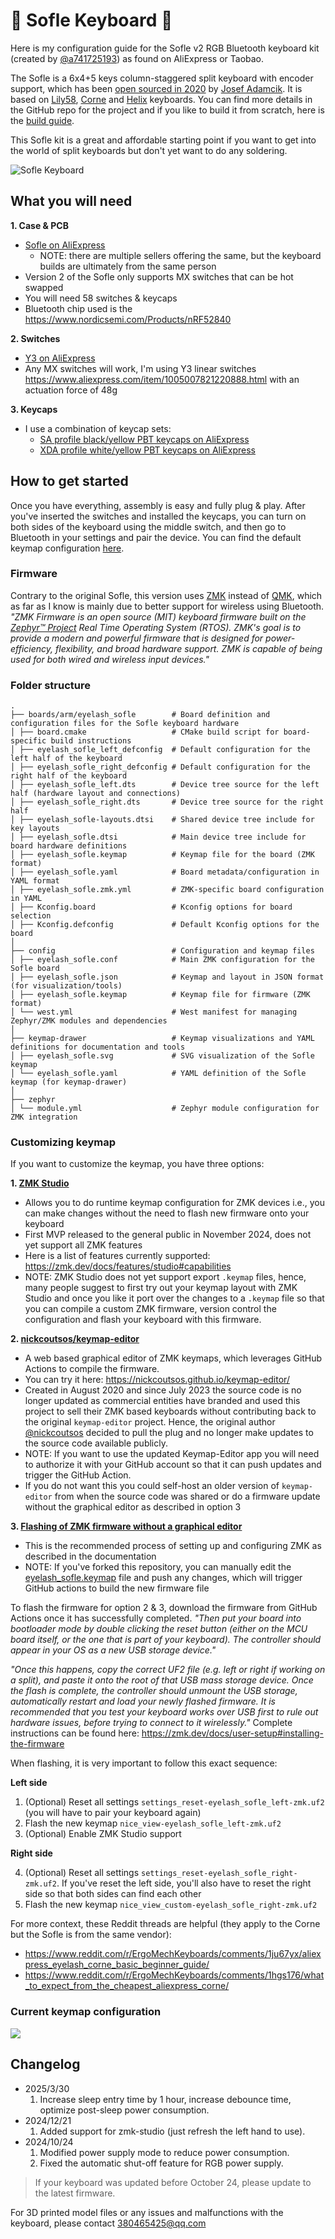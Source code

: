 # 👾 Sofle Keyboard 👾

Here is my configuration guide for the Sofle v2 RGB Bluetooth keyboard kit (created by [@a741725193](https://github.com/a741725193/zmk-sofle)) as found on AliExpress or Taobao.

The Sofle is a 6x4+5 keys column-staggered split keyboard with encoder support, which has been [open sourced in 2020](https://josef-adamcik.cz/electronics/let-me-introduce-you-sofle-keyboard-split-keyboard-based-on-lily58.html) by [Josef Adamcik](https://josef-adamcik.cz/). It is based on [Lily58](https://github.com/kata0510/Lily58), [Corne](https://github.com/foostan/crkbd) and [Helix](https://github.com/MakotoKurauchi/helix) keyboards. You can find more details in the GitHub repo for the project and if you like to build it from scratch, here is the [build guide](https://josefadamcik.github.io/SofleKeyboard/build_guide.html).

This Sofle kit is a great and affordable starting point if you want to get into the world of split keyboards but don't yet want to do any soldering.

![Sofle Keyboard](./keyboard.jpg)

## What you will need

**1. Case & PCB**

- [Sofle on AliExpress](https://s.click.aliexpress.com/e/_ooUVBk5)
  - NOTE: there are multiple sellers offering the same, but the keyboard builds are ultimately from the same person
- Version 2 of the Sofle only supports MX switches that can be hot swapped
- You will need 58 switches & keycaps
- Bluetooth chip used is the https://www.nordicsemi.com/Products/nRF52840

**2. Switches**

- [Y3 on AliExpress](https://s.click.aliexpress.com/e/_okfiSdT)
- Any MX switches will work, I'm using Y3 linear switches https://www.aliexpress.com/item/1005007821220888.html with an actuation force of 48g

**3. Keycaps**

- I use a combination of keycap sets:
  - [SA profile black/yellow PBT keycaps on AliExpress](https://s.click.aliexpress.com/e/_onvZN6v)
  - [XDA profile white/yellow PBT keycaps on AliExpress](https://s.click.aliexpress.com/e/_oovVSRn)

## How to get started

Once you have everything, assembly is easy and fully plug & play. After you've inserted the switches and installed the keycaps, you can turn on both sides of the keyboard using the middle switch, and then go to Bluetooth in your settings and pair the device. You can find the default keymap configuration [here](https://github.com/a741725193/zmk-sofle).

### Firmware

Contrary to the original Sofle, this version uses [ZMK](https://zmk.dev) instead of [QMK](https://qmk.fm), which as far as I know is mainly due to better support for wireless using Bluetooth. _"ZMK Firmware is an open source (MIT) keyboard firmware built on the [Zephyr™ Project](https://zephyrproject.org/) Real Time Operating System (RTOS). ZMK's goal is to provide a modern and powerful firmware that is designed for power-efficiency, flexibility, and broad hardware support. ZMK is capable of being used for both wired and wireless input devices."_

### Folder structure

```shell
.
├── boards/arm/eyelash_sofle        # Board definition and configuration files for the Sofle keyboard hardware
│ ├── board.cmake                   # CMake build script for board-specific build instructions
│ ├── eyelash_sofle_left_defconfig  # Default configuration for the left half of the keyboard
│ ├── eyelash_sofle_right_defconfig # Default configuration for the right half of the keyboard
│ ├── eyelash_sofle_left.dts        # Device tree source for the left half (hardware layout and connections)
│ ├── eyelash_sofle_right.dts       # Device tree source for the right half
│ ├── eyelash_sofle-layouts.dtsi    # Shared device tree include for key layouts
│ ├── eyelash_sofle.dtsi            # Main device tree include for board hardware definitions
│ ├── eyelash_sofle.keymap          # Keymap file for the board (ZMK format)
│ ├── eyelash_sofle.yaml            # Board metadata/configuration in YAML format
│ ├── eyelash_sofle.zmk.yml         # ZMK-specific board configuration in YAML
│ ├── Kconfig.board                 # Kconfig options for board selection
│ ├── Kconfig.defconfig             # Default Kconfig options for the board
│
├── config                          # Configuration and keymap files
│ ├── eyelash_sofle.conf            # Main ZMK configuration for the Sofle board
│ ├── eyelash_sofle.json            # Keymap and layout in JSON format (for visualization/tools)
│ ├── eyelash_sofle.keymap          # Keymap file for firmware (ZMK format)
│ └── west.yml                      # West manifest for managing Zephyr/ZMK modules and dependencies
│
├── keymap-drawer                   # Keymap visualizations and YAML definitions for documentation and tools
│ ├── eyelash_sofle.svg             # SVG visualization of the Sofle keymap
│ └── eyelash_sofle.yaml            # YAML definition of the Sofle keymap (for keymap-drawer)
│
├── zephyr
│ └── module.yml                    # Zephyr module configuration for ZMK integration
```

### Customizing keymap

If you want to customize the keymap, you have three options:

**1. [ZMK Studio](https://zmk.studio)**

- Allows you to do runtime keymap configuration for ZMK devices i.e., you can make changes without the need to flash new firmware onto your keyboard
- First MVP released to the general public in November 2024, does not yet support all ZMK features
- Here is a list of features currently supported: https://zmk.dev/docs/features/studio#capabilities
- NOTE: ZMK Studio does not yet support export `.keymap` files, hence, many people suggest to first try out your keymap layout with ZMK Studio and once you like it port over the changes to a `.keymap` file so that you can compile a custom ZMK firmware, version control the configuration and flash your keyboard with this firmware.

**2. [nickcoutsos/keymap-editor](https://github.com/nickcoutsos/keymap-editor)**

- A web based graphical editor of ZMK keymaps, which leverages GitHub Actions to compile the firmware.
- You can try it here: https://nickcoutsos.github.io/keymap-editor/
- Created in August 2020 and since July 2023 the source code is no longer updated as commercial entities have branded and used this project to sell their ZMK based keyboards without contributing back to the original `keymap-editor` project. Hence, the original author [@nickcoutsos](https://github.com/nickcoutsos) decided to pull the plug and no longer make updates to the source code available publicly.
- NOTE: If you want to use the updated Keymap-Editor app you will need to authorize it with your GitHub account so that it can push updates and trigger the GitHub Action.
- If you do not want this you could self-host an older version of `keymap-editor` from when the source code was shared or do a firmware update without the graphical editor as described in option 3

**3. [Flashing of ZMK firmware without a graphical editor](https://zmk.dev/docs/user-setup)**

- This is the recommended process of setting up and configuring ZMK as described in the documentation
- NOTE: If you've forked this repository, you can manually edit the [eyelash_sofle.keymap](./config/eyelash_sofle.keymap) file and push any changes, which will trigger GitHub actions to build the new firmware file

To flash the firmware for option 2 & 3, download the firmware from GitHub Actions once it has successfully completed. _"Then put your board into bootloader mode by double clicking the reset button (either on the MCU board itself, or the one that is part of your keyboard). The controller should appear in your OS as a new USB storage device."_

_"Once this happens, copy the correct UF2 file (e.g. left or right if working on a split), and paste it onto the root of that USB mass storage device. Once the flash is complete, the controller should unmount the USB storage, automatically restart and load your newly flashed firmware. It is recommended that you test your keyboard works over USB first to rule out hardware issues, before trying to connect to it wirelessly."_ Complete instructions can be found here: https://zmk.dev/docs/user-setup#installing-the-firmware

When flashing, it is very important to follow this exact sequence:

**Left side**

1. (Optional) Reset all settings `settings_reset-eyelash_sofle_left-zmk.uf2` (you will have to pair your keyboard again)
2. Flash the new keymap `nice_view-eyelash_sofle_left-zmk.uf2`
3. (Optional) Enable ZMK Studio support

**Right side**

4. (Optional) Reset all settings `settings_reset-eyelash_sofle_right-zmk.uf2`. If you've reset the left side, you'll also have to reset the right side so that both sides can find each other
5. Flash the new keymap `nice_view_custom-eyelash_sofle_right-zmk.uf2`

For more context, these Reddit threads are helpful (they apply to the Corne but the Sofle is from the same vendor):

- https://www.reddit.com/r/ErgoMechKeyboards/comments/1ju67yx/aliexpress_eyelash_corne_basic_beginner_guide/
- https://www.reddit.com/r/ErgoMechKeyboards/comments/1hgs176/what_to_expect_from_the_cheapest_aliexpress_corne/

### Current keymap configuration

<img src="keymap-drawer/eyelash_sofle.svg" >

## Changelog

- 2025/3/30
  1. Increase sleep entry time by 1 hour, increase debounce time, optimize post-sleep power consumption.
- 2024/12/21
  1. Added support for zmk-studio (just refresh the left hand to use).
- 2024/10/24
  1. Modified power supply mode to reduce power consumption.
  2. Fixed the automatic shut-off feature for RGB power supply.

> If your keyboard was updated before October 24, please update to the latest firmware.

For 3D printed model files or any issues and malfunctions with the keyboard, please contact 380465425@qq.com
